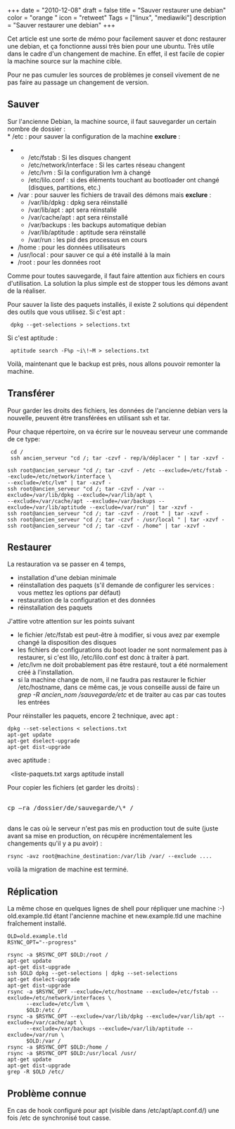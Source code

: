 +++
date = "2010-12-08"
draft = false
title = "Sauver restaurer une debian"
color = "orange "
icon = "retweet"
Tags = ["linux", "mediawiki"]
description = "Sauver restaurer une debian"
+++

Cet article est une sorte de mémo pour facilement sauver et donc
restaurer une debian, et ça fonctionne aussi très bien pour une ubuntu.
Très utile dans le cadre d'un changement de machine. En effet, il est
facile de copier la machine source sur la machine cible.

Pour ne pas cumuler les sources de problèmes je conseil vivement de ne
pas faire au passage un changement de version.

Sauver
------

Sur l'ancienne Debian, la machine source, il faut sauvegarder un certain
nombre de dossier :\
\* /etc : pour sauver la configuration de la machine **exclure** :

-   -   /etc/fstab : Si les disques changent
    -   /etc/network/interface : Si les cartes réseau changent
    -   /etc/lvm : Si la configuration lvm à changé
    -   /etc/lilo.conf : si des éléments touchant au bootloader ont
        changé (disques, partitions, etc.)
-   /var : pour sauver les fichiers de travail des démons mais
    **exclure** :
    -   /var/lib/dpkg : dpkg sera réinstallé
    -   /var/lib/apt : apt sera réinstallé
    -   /var/cache/apt : apt sera réinstallé
    -   /var/backups : les backups automatique debian
    -   /var/lib/aptitude : aptitude sera réinstallé
    -   /var/run : les pid des processus en cours
-   /home : pour les données utilisateurs
-   /usr/local : pour sauver ce qui a été installé à la main
-   /root : pour les données root

Comme pour toutes sauvegarde, il faut faire attention aux fichiers en
cours d'utilisation. La solution la plus simple est de stopper tous les
démons avant de la réaliser.

Pour sauver la liste des paquets installés, il existe 2 solutions qui
dépendent des outils que vous utilisez. Si c'est apt :

     dpkg --get-selections > selections.txt

Si c'est aptitude :

     aptitude search -F%p ~i\!~M > selections.txt

Voilà, maintenant que le backup est près, nous allons pouvoir remonter
la machine.

Transférer
----------

Pour garder les droits des fichiers, les données de l'ancienne debian
vers la nouvelle, peuvent être transférées en utilisant ssh et tar.

Pour chaque répertoire, on va écrire sur le nouveau serveur une commande
de ce type:

     cd /
     ssh ancien_serveur "cd /; tar -czvf - rep/à/déplacer " | tar -xzvf -

    ssh root@ancien_serveur "cd /; tar -czvf - /etc --exclude=/etc/fstab --exclude=/etc/network/interface \
    --exclude=/etc/lvm" | tar -xzvf -
    ssh root@ancien_serveur "cd /; tar -czvf - /var --exclude=/var/lib/dpkg --exclude=/var/lib/apt \
    --exclude=/var/cache/apt --exclude=/var/backups --exclude=/var/lib/aptitude --exclude=/var/run" | tar -xzvf -
    ssh root@ancien_serveur "cd /; tar -czvf - /root " | tar -xzvf -
    ssh root@ancien_serveur "cd /; tar -czvf - /usr/local " | tar -xzvf -
    ssh root@ancien_serveur "cd /; tar -czvf - /home" | tar -xzvf -

Restaurer
---------

La restauration va se passer en 4 temps,

-   installation d'une debian minimale
-   réinstallation des paquets (s'il demande de configurer les services
    : vous mettez les options par défaut)
-   restauration de la configuration et des données
-   réinstallation des paquets

J'attire votre attention sur les points suivant

-   le fichier /etc/fstab est peut-être à modifier, si vous avez par
    exemple changé la disposition des disques
-   les fichiers de configurations du boot loader ne sont normalement
    pas à restaurer, si c'est lilo, /etc/lilo.conf est donc à traiter à
    part.
-   /etc/lvm ne doit probablement pas être restauré, tout a été
    normalement créé à l'installation.
-   si la machine change de nom, il ne faudra pas restaurer le fichier
    /etc/hostname, dans ce même cas, je vous conseille aussi de faire un
    *grep -R ancien\_nom /sauvegarde/etc* et de traiter au cas par cas
    toutes les entrées

Pour réinstaller les paquets, encore 2 technique, avec apt :

    dpkg --set-selections < selections.txt
    apt-get update
    apt-get dselect-upgrade
    apt-get dist-upgrade

avec aptitude :

` `<liste-paquets.txt xargs aptitude install

Pour copier les fichiers (et garder les droits) :
<pre>

cp –ra /dossier/de/sauvegarde/\* /

</pre>
dans le cas où le serveur n'est pas mis en production tout de suite
(juste avant sa mise en production, on récupère incrémentalement les
changements qu'il y a pu avoir) :

    rsync -avz root@machine_destination:/var/lib /var/ --exclude ....

voilà la migration de machine est terminé.

Réplication
-----------

La même chose en quelques lignes de shell pour répliquer une machine :-)
old.example.tld étant l'ancienne machine et new.example.tld une machine
fraîchement installé.


    OLD=old.example.tld
    RSYNC_OPT="--progress" 

    rsync -a $RSYNC_OPT $OLD:/root /
    apt-get update
    apt-get dist-upgrade
    ssh $OLD dpkg --get-selections | dpkg --set-selections
    apt-get dselect-upgrade
    apt-get dist-upgrade
    rsync -a $RSYNC_OPT --exclude=/etc/hostname --exclude=/etc/fstab --exclude=/etc/network/interfaces \
          --exclude=/etc/lvm \
          $OLD:/etc /
    rsync -a $RSYNC_OPT --exclude=/var/lib/dpkg --exclude=/var/lib/apt --exclude=/var/cache/apt \
          --exclude=/var/backups --exclude=/var/lib/aptitude --exclude=/var/run \
          $OLD:/var /
    rsync -a $RSYNC_OPT $OLD:/home /
    rsync -a $RSYNC_OPT $OLD:/usr/local /usr/
    apt-get update
    apt-get dist-upgrade
    grep -R $OLD /etc/

Problème connue
---------------

En cas de hook configuré pour apt (visible dans /etc/apt/apt.conf.d/)
une fois /etc de synchronisé tout casse.

